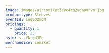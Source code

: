 ```yaml
---
image: images/aircomiket3eyc4rq2vgauanvm.jpg
producttype: Sleeves
eventId: iuq6O2mCN
pricings:
  - quantity: 1
    price: 25
asin: s--Yk_gHJPe
merchandise: comiket
---
```

